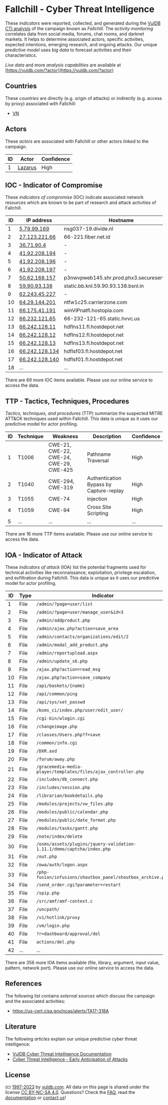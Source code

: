 # Fallchill - Cyber Threat Intelligence

These _indicators_ were reported, collected, and generated during the [VulDB CTI analysis](https://vuldb.com/?kb.cti) of the campaign known as _Fallchill_. The _activity monitoring_ correlates data from social media, forums, chat rooms, and darknet markets. It helps to determine associated actors, specific activities, expected intentions, emerging research, and ongoing attacks. Our unique _predictive model_ uses _big data_ to forecast activities and their characteristics.

_Live data_ and more _analysis capabilities_ are available at [https://vuldb.com/?actor](https://vuldb.com/?actor)

## Countries

These _countries_ are directly (e.g. origin of attacks) or indirectly (e.g. access by proxy) associated with Fallchill:

* [VN](https://vuldb.com/?country.vn)

## Actors

These _actors_ are associated with Fallchill or other actors linked to the campaign.

ID | Actor | Confidence
-- | ----- | ----------
1 | [Lazarus](https://vuldb.com/?actor.lazarus) | High

## IOC - Indicator of Compromise

These _indicators of compromise_ (IOC) indicate associated network resources which are known to be part of research and attack activities of Fallchill.

ID | IP address | Hostname | Actor | Confidence
-- | ---------- | -------- | ----- | ----------
1 | [5.79.99.169](https://vuldb.com/?ip.5.79.99.169) | nsg037-19.divide.nl | [Lazarus](https://vuldb.com/?actor.lazarus) | High
2 | [27.123.221.66](https://vuldb.com/?ip.27.123.221.66) | 66-221.fiber.net.id | [Lazarus](https://vuldb.com/?actor.lazarus) | High
3 | [36.71.90.4](https://vuldb.com/?ip.36.71.90.4) | - | [Lazarus](https://vuldb.com/?actor.lazarus) | High
4 | [41.92.208.194](https://vuldb.com/?ip.41.92.208.194) | - | [Lazarus](https://vuldb.com/?actor.lazarus) | High
5 | [41.92.208.196](https://vuldb.com/?ip.41.92.208.196) | - | [Lazarus](https://vuldb.com/?actor.lazarus) | High
6 | [41.92.208.197](https://vuldb.com/?ip.41.92.208.197) | - | [Lazarus](https://vuldb.com/?actor.lazarus) | High
7 | [50.62.168.157](https://vuldb.com/?ip.50.62.168.157) | p3nwvpweb145.shr.prod.phx3.secureserver.net | [Lazarus](https://vuldb.com/?actor.lazarus) | High
8 | [59.90.93.138](https://vuldb.com/?ip.59.90.93.138) | static.bb.knl.59.90.93.138.bsnl.in | [Lazarus](https://vuldb.com/?actor.lazarus) | High
9 | [62.243.45.227](https://vuldb.com/?ip.62.243.45.227) | - | [Lazarus](https://vuldb.com/?actor.lazarus) | High
10 | [64.29.144.201](https://vuldb.com/?ip.64.29.144.201) | ntfw1c25.carrierzone.com | [Lazarus](https://vuldb.com/?actor.lazarus) | High
11 | [66.175.41.191](https://vuldb.com/?ip.66.175.41.191) | winVIPnatfl.hostopia.com | [Lazarus](https://vuldb.com/?actor.lazarus) | High
12 | [66.232.121.65](https://vuldb.com/?ip.66.232.121.65) | 66-232-121-65.static.hvvc.us | [Lazarus](https://vuldb.com/?actor.lazarus) | High
13 | [66.242.128.11](https://vuldb.com/?ip.66.242.128.11) | hdflns11.fl.hostdepot.net | [Lazarus](https://vuldb.com/?actor.lazarus) | High
14 | [66.242.128.12](https://vuldb.com/?ip.66.242.128.12) | hdflns12.fl.hostdepot.net | [Lazarus](https://vuldb.com/?actor.lazarus) | High
15 | [66.242.128.13](https://vuldb.com/?ip.66.242.128.13) | hdflns13.fl.hostdepot.net | [Lazarus](https://vuldb.com/?actor.lazarus) | High
16 | [66.242.128.134](https://vuldb.com/?ip.66.242.128.134) | hdflsf03.fl.hostdepot.net | [Lazarus](https://vuldb.com/?actor.lazarus) | High
17 | [66.242.128.140](https://vuldb.com/?ip.66.242.128.140) | hdflsf01.fl.hostdepot.net | [Lazarus](https://vuldb.com/?actor.lazarus) | High
18 | ... | ... | ... | ...

There are 69 more IOC items available. Please use our online service to access the data.

## TTP - Tactics, Techniques, Procedures

_Tactics, techniques, and procedures_ (TTP) summarize the suspected MITRE ATT&CK techniques used within Fallchill. This data is unique as it uses our predictive model for actor profiling.

ID | Technique | Weakness | Description | Confidence
-- | --------- | -------- | ----------- | ----------
1 | T1006 | CWE-21, CWE-22, CWE-24, CWE-29, CWE-425 | Pathname Traversal | High
2 | T1040 | CWE-294, CWE-319 | Authentication Bypass by Capture-replay | High
3 | T1055 | CWE-74 | Injection | High
4 | T1059 | CWE-94 | Cross Site Scripting | High
5 | ... | ... | ... | ...

There are 16 more TTP items available. Please use our online service to access the data.

## IOA - Indicator of Attack

These _indicators of attack_ (IOA) list the potential fragments used for technical activities like reconnaissance, exploitation, privilege escalation, and exfiltration during Fallchill. This data is unique as it uses our predictive model for actor profiling.

ID | Type | Indicator | Confidence
-- | ---- | --------- | ----------
1 | File | `/admin/?page=user/list` | High
2 | File | `/admin/?page=user/manage_user&id=3` | High
3 | File | `/admin/addproduct.php` | High
4 | File | `/admin/ajax.php?action=save_area` | High
5 | File | `/admin/contacts/organizations/edit/2` | High
6 | File | `/admin/modal_add_product.php` | High
7 | File | `/admin/reportupload.aspx` | High
8 | File | `/admin/update_s6.php` | High
9 | File | `/ajax.php?action=read_msg` | High
10 | File | `/ajax.php?action=save_company` | High
11 | File | `/api/baskets/{name}` | High
12 | File | `/api/common/ping` | High
13 | File | `/api/sys/set_passwd` | High
14 | File | `/bsms_ci/index.php/user/edit_user/` | High
15 | File | `/cgi-bin/wlogin.cgi` | High
16 | File | `/changeimage.php` | High
17 | File | `/classes/Users.php?f=save` | High
18 | File | `/common/info.cgi` | High
19 | File | `/DXR.axd` | Medium
20 | File | `/forum/away.php` | High
21 | File | `/gracemedia-media-player/templates/files/ajax_controller.php` | High
22 | File | `/includes/db_connect.php` | High
23 | File | `/includes/session.php` | High
24 | File | `/librarian/bookdetails.php` | High
25 | File | `/modules/projects/vw_files.php` | High
26 | File | `/modules/public/calendar.php` | High
27 | File | `/modules/public/date_format.php` | High
28 | File | `/modules/tasks/gantt.php` | High
29 | File | `/note/index/delete` | High
30 | File | `/osms/assets/plugins/jquery-validation-1.11.1/demo/captcha/index.php` | High
31 | File | `/out.php` | Medium
32 | File | `/owa/auth/logon.aspx` | High
33 | File | `/php-fusion/infusions/shoutbox_panel/shoutbox_archive.php` | High
34 | File | `/send_order.cgi?parameter=restart` | High
35 | File | `/spip.php` | Medium
36 | File | `/src/amf/amf-context.c` | High
37 | File | `/uncpath/` | Medium
38 | File | `/v1/hotlink/proxy` | High
39 | File | `/vm/login.php` | High
40 | File | `?r=dashboard/approval/del` | High
41 | File | `actions/del.php` | High
42 | ... | ... | ...

There are 358 more IOA items available (file, library, argument, input value, pattern, network port). Please use our online service to access the data.

## References

The following list contains _external sources_ which discuss the campaign and the associated activities:

* https://us-cert.cisa.gov/ncas/alerts/TA17-318A

## Literature

The following _articles_ explain our unique predictive cyber threat intelligence:

* [VulDB Cyber Threat Intelligence Documentation](https://vuldb.com/?kb.cti)
* [Cyber Threat Intelligence - Early Anticipation of Attacks](https://www.scip.ch/en/?labs.20201022)

## License

(c) [1997-2023](https://vuldb.com/?kb.changelog) by [vuldb.com](https://vuldb.com/?kb.about). All data on this page is shared under the license [CC BY-NC-SA 4.0](https://creativecommons.org/licenses/by-nc-sa/4.0/). Questions? Check the [FAQ](https://vuldb.com/?kb.faq), read the [documentation](https://vuldb.com/?kb) or [contact us](https://vuldb.com/?contact)!

